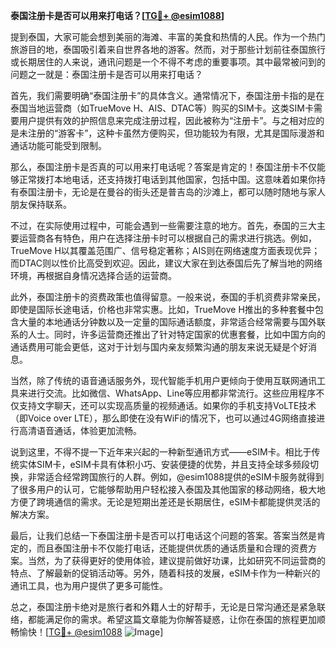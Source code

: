 **泰国注册卡是否可以用来打电话？[[TG💪+ @esim1088](https://t.me/s/esim1088)]**

提到泰国，大家可能会想到美丽的海滩、丰富的美食和热情的人民。作为一个热门旅游目的地，泰国吸引着来自世界各地的游客。然而，对于那些计划前往泰国旅行或长期居住的人来说，通讯问题是一个不得不考虑的重要事项。其中最常被问到的问题之一就是：泰国注册卡是否可以用来打电话？

首先，我们需要明确“泰国注册卡”的具体含义。通常情况下，泰国注册卡指的是在泰国当地运营商（如TrueMove H、AIS、DTAC等）购买的SIM卡。这类SIM卡需要用户提供有效的护照信息来完成注册过程，因此被称为“注册卡”。与之相对应的是未注册的“游客卡”，这种卡虽然方便购买，但功能较为有限，尤其是国际漫游和通话功能可能受到限制。

那么，泰国注册卡是否真的可以用来打电话呢？答案是肯定的！泰国注册卡不仅能够正常拨打本地电话，还支持拨打电话到其他国家，包括中国。这意味着如果你持有泰国注册卡，无论是在曼谷的街头还是普吉岛的沙滩上，都可以随时随地与家人朋友保持联系。

不过，在实际使用过程中，可能会遇到一些需要注意的地方。首先，泰国的三大主要运营商各有特色，用户在选择注册卡时可以根据自己的需求进行挑选。例如，TrueMove H以其覆盖范围广、信号稳定著称；AIS则在网络速度方面表现优异；而DTAC则以性价比高受到欢迎。因此，建议大家在到达泰国后先了解当地的网络环境，再根据自身情况选择合适的运营商。

此外，泰国注册卡的资费政策也值得留意。一般来说，泰国的手机资费非常亲民，即使是国际长途电话，价格也非常实惠。比如，TrueMove H推出的多种套餐中包含大量的本地通话分钟数以及一定量的国际通话额度，非常适合经常需要与国外联系的人士。同时，许多运营商还推出了针对特定国家的优惠套餐，比如中国方向的通话费用可能会更低，这对于计划与国内亲友频繁沟通的朋友来说无疑是个好消息。

当然，除了传统的语音通话服务外，现代智能手机用户更倾向于使用互联网通讯工具来进行交流。比如微信、WhatsApp、Line等应用都非常流行。这些应用程序不仅支持文字聊天，还可以实现高质量的视频通话。如果你的手机支持VoLTE技术（即Voice over LTE），那么即使在没有WiFi的情况下，也可以通过4G网络直接进行高清语音通话，体验更加流畅。

说到这里，不得不提一下近年来兴起的一种新型通讯方式——eSIM卡。相比于传统实体SIM卡，eSIM卡具有体积小巧、安装便捷的优势，并且支持全球多频段切换，非常适合经常跨国旅行的人群。例如，@esim1088提供的eSIM卡服务就得到了很多用户的认可，它能够帮助用户轻松接入泰国及其他国家的移动网络，极大地方便了跨境通信的需求。无论是短期出差还是长期居住，eSIM卡都能提供灵活的解决方案。

最后，让我们总结一下泰国注册卡是否可以打电话这个问题的答案。答案当然是肯定的，而且泰国注册卡不仅能打电话，还能提供优质的通话质量和合理的资费方案。当然，为了获得更好的使用体验，建议提前做好功课，比如研究不同运营商的特点、了解最新的促销活动等。另外，随着科技的发展，eSIM卡作为一种新兴的通讯工具，也为用户提供了更多可能性。

总之，泰国注册卡绝对是旅行者和外籍人士的好帮手，无论是日常沟通还是紧急联络，都能满足你的需求。希望这篇文章能为你解答疑惑，让你在泰国的旅程更加顺畅愉快！[[TG💪+ @esim1088](https://t.me/s/esim1088) ![Image](https://i.postimg.cc/4NQfJmqS/Snipaste-2025-05-13-00-14-12.png)]